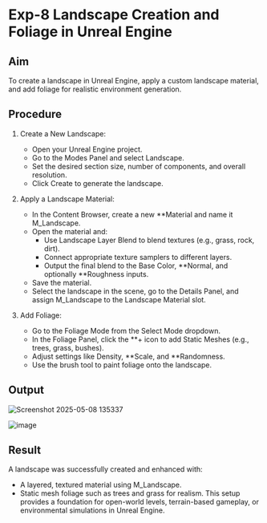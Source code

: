 # Exp-8 Landscape Creation and Foliage in Unreal Engine

## Aim
To create a landscape in Unreal Engine, apply a custom landscape material, and add foliage for realistic environment generation.

## Procedure

1. Create a New Landscape:
   - Open your Unreal Engine project.
   - Go to the Modes Panel and select Landscape.
   - Set the desired section size, number of components, and overall resolution.
   - Click Create to generate the landscape.

2. Apply a Landscape Material:
   - In the Content Browser, create a new **Material and name it M_Landscape.
   - Open the material and:
     - Use Landscape Layer Blend to blend textures (e.g., grass, rock, dirt).
     - Connect appropriate texture samplers to different layers.
     - Output the final blend to the Base Color, **Normal, and optionally **Roughness inputs.
   - Save the material.
   - Select the landscape in the scene, go to the Details Panel, and assign M_Landscape to the Landscape Material slot.

3. Add Foliage:
   - Go to the Foliage Mode from the Select Mode dropdown.
   - In the Foliage Panel, click the **+ icon to add Static Meshes (e.g., trees, grass, bushes).
   - Adjust settings like Density, **Scale, and **Randomness.
   - Use the brush tool to paint foliage onto the landscape.

## Output

![Screenshot 2025-05-08 135337](https://github.com/user-attachments/assets/0b523414-9f03-42f5-b94a-20511cc851c6)



![image](https://github.com/user-attachments/assets/e42a434b-86a3-48d6-a789-f02fb7eea43d)


## Result
A landscape was successfully created and enhanced with:
- A layered, textured material using M_Landscape.
- Static mesh foliage such as trees and grass for realism.
This setup provides a foundation for open-world levels, terrain-based gameplay, or environmental simulations in Unreal Engine.
